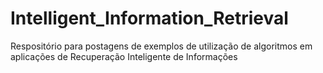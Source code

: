 # Intelligent_Information_Retrieval
Respositório para postagens de exemplos de utilização de algoritmos em aplicações de Recuperação Inteligente de Informações

